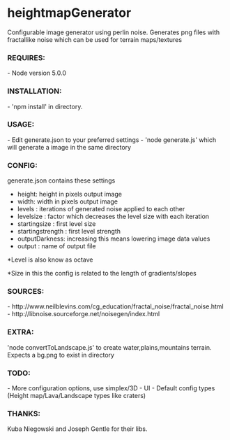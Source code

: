 # heightmapGenerator
Configurable image generator using perlin noise. Generates png files with fractallike noise which can be used for terrain maps/textures

<h3>REQUIRES:</h3>
- Node version 5.0.0

<h3>INSTALLATION:</h3>
- 'npm install' in directory.

<h3>USAGE:</h3>
- Edit generate.json to your preferred settings
- 'node generate.js' which will generate a image in the same directory

<h3>CONFIG:</h3> 
<p>generate.json contains these settings</p>

- height: height in pixels output image
- width: width in pixels output image
- levels : iterations of generated noise applied to each other
- levelsize : factor which decreases the level size with each iteration
- startingsize : first level size 
- startingstrength : first level strength
- outputDarkness: increasing this means lowering image data values
- output : name of output file
<p>*Level is also know as octave</p>
<p>*Size in this the config is related to the length of gradients/slopes</p>

<h3>SOURCES:</h3>
- http://www.neilblevins.com/cg_education/fractal_noise/fractal_noise.html
- http://libnoise.sourceforge.net/noisegen/index.html

<h3>EXTRA:</h3>
'node convertToLandscape.js' to create water,plains,mountains terrain. Expects a bg.png to exist in directory

<h3>TODO:</h3>
- More configuration options, use simplex/3D 
- UI
- Default config types (Height map/Lava/Landscape types like craters)

<h3>THANKS:</h3>
Kuba Niegowski and Joseph Gentle for their libs.
